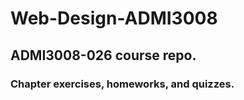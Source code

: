 # Web-Design-ADMI3008

## ADMI3008-026 course repo.

### Chapter exercises, homeworks, and quizzes.
